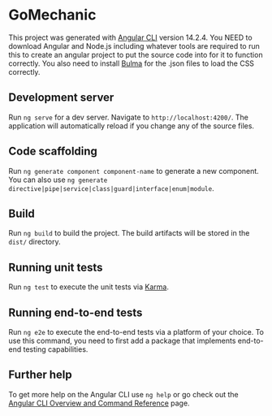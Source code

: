 # GoMechanic

This project was generated with [Angular CLI](https://github.com/angular/angular-cli) version 14.2.4.
You NEED to download Angular and Node.js including whatever tools are required to run this to create an angular project to put the source code into for it to function correctly.
You also need to install [Bulma](https://bulma.io/documentation/overview/start/) for the .json files to load the CSS correctly.

## Development server

Run `ng serve` for a dev server. Navigate to `http://localhost:4200/`. The application will automatically reload if you change any of the source files.

## Code scaffolding

Run `ng generate component component-name` to generate a new component. You can also use `ng generate directive|pipe|service|class|guard|interface|enum|module`.

## Build

Run `ng build` to build the project. The build artifacts will be stored in the `dist/` directory.

## Running unit tests

Run `ng test` to execute the unit tests via [Karma](https://karma-runner.github.io).

## Running end-to-end tests

Run `ng e2e` to execute the end-to-end tests via a platform of your choice. To use this command, you need to first add a package that implements end-to-end testing capabilities.

## Further help

To get more help on the Angular CLI use `ng help` or go check out the [Angular CLI Overview and Command Reference](https://angular.io/cli) page.
